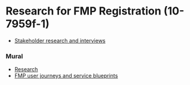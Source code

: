 # **Research for FMP Registration (10-7959f-1)**



* [Stakeholder research and interviews](https://github.com/department-of-veterans-affairs/va.gov-team/blob/master/products/health-care/foreign-medical-program/10-7959f-1/research/stakeholders/stakeholder-research-findings.md)


### **Mural**



* [Research](https://app.mural.co/t/departmentofveteransaffairs9999/r/1698952870356?folderUuid=4e33bbc3-5b28-468b-8dad-3e658d8ec92d)
* [FMP user journeys and service blueprints](https://app.mural.co/t/departmentofveteransaffairs9999/r/1698952870356?folderUuid=9a93fd36-f2b4-47bf-9d09-6db873d04a28)
